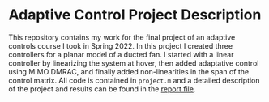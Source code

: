 # Adaptive Control Project Description

This repository contains my work for the final project of an adaptive controls course I took in Spring 2022. In this project I created three controllers for a planar model of a ducted fan. I started with a linear controller by linearizing the system at hover, then added adaptative control using MIMO DMRAC, and finally added non-linearities in the span of the control matrix. All code is contained in `project.m` and a detailed description of the project and results can be found in the [report file](Project_Report.pdf). 
